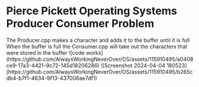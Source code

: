 <h1>Pierce Pickett Operating Systems Producer Consumer Problem</h1>
<bl>
The Producer.cpp makes a character and adds it to the buffer until it is full 
  <bl>
When the buffer is full the Consumer.cpp will take out the characters that were stored in the buffer
<bl>
![code works](https://github.com/AlwaysWorkingNeverOver/OS/assets/115910495/a0408ce9-17a3-4421-9c72-145d18206286)
<bl>
![Screenshot 2024-04-04 180523](https://github.com/AlwaysWorkingNeverOver/OS/assets/115910495/b265cdb4-b7f1-4634-9f13-437006ae7df1)
